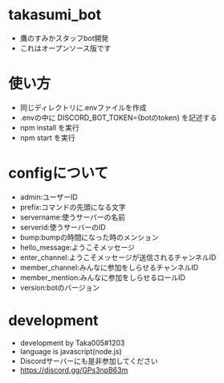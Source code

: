 # takasumi_bot
- 鷹のすみかスタッフbot開発
- これはオープンソース版です
# 使い方
- 同じディレクトリに.envファイルを作成
- .envの中に DISCORD_BOT_TOKEN={botのtoken} を記述する
- npm install を実行
- npm start を実行
# configについて
- admin:ユーザーID
- prefix:コマンドの先頭になる文字
- servername:使うサーバーの名前
- serverid:使うサーバーのID
- bump:bumpの時間になった時のメンション
- hello_message:ようこそメッセージ
- enter_channel:ようこそメッセージが送信されるチャンネルID
- member_channel:みんなに参加をしらせるチャンネルID
- member_mention:みんなに参加をしらせるロールID
- version:botのバージョン
# development
- development by Taka005#1203
- language is javascript(node.js)
- Discordサーバーにも是非参加してください
- https://discord.gg/GPs3npB63m